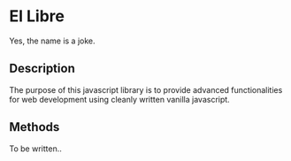 # El Libre
Yes, the name is a joke.

## Description
The purpose of this javascript library is to provide advanced functionalities for web development using cleanly written vanilla javascript.

## Methods
To be written..
